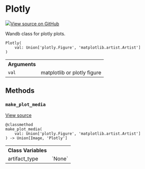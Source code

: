 # Plotly

<!-- Insert buttons and diff -->


[![](https://www.tensorflow.org/images/GitHub-Mark-32px.png)View source on GitHub](https://www.github.com/wandb/client/tree/master/wandb/sdk/data_types.py#L1923-L1970)




Wandb class for plotly plots.

<pre><code>Plotly(
    val: Union['plotly.Figure', 'matplotlib.artist.Artist']
)</code></pre>



<!-- Placeholder for "Used in" -->


<!-- Tabular view -->
<table>
<tr><th>Arguments</th></tr>

<tr>
<td>
<code>val</code>
</td>
<td>
matplotlib or plotly figure
</td>
</tr>
</table>



## Methods

<h3 id="make_plot_media"><code>make_plot_media</code></h3>

<a target="_blank" href="https://www.github.com/wandb/client/tree/master/wandb/sdk/data_types.py#L1931-L1939">View source</a>

<pre><code>@classmethod</code>
<code>make_plot_media(
    val: Union['plotly.Figure', 'matplotlib.artist.Artist']
) -> Union[Image, 'Plotly']</code></pre>








<!-- Tabular view -->
<table>
<tr><th>Class Variables</th></tr>

<tr>
<td>
artifact_type<a id="artifact_type"></a>
</td>
<td>
`None`
</td>
</tr>
</table>

